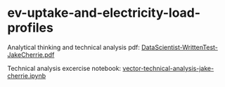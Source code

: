 # ev-uptake-and-electricity-load-profiles
Analytical thinking and technical analysis pdf:
 [DataScientist-WrittenTest-JakeCherrie.pdf](Data-Scientist---Written-test---Jake-Cherrie.pdf)

Technical analysis excercise notebook:
 [vector-technical-analysis-jake-cherrie.ipynb](vector-technical-analysis-jake-cherrie.ipynb)